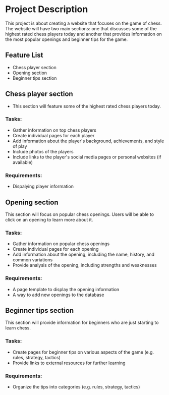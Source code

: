 # Project Description

This project is about creating a website that focuses on the game of chess. The website will have two main sections: one that discusses some of the highest rated chess players today and another that provides information on the most popular openings and beginner tips for the game.

## Feature List

- Chess player section
- Opening section
- Beginner tips section

## Chess player section

- This section will feature some of the highest rated chess players today.

### Tasks:

- Gather information on top chess players
- Create individual pages for each player
- Add information about the player's background, achievements, and style of play
- Include photos of the players
- Include links to the player's social media pages or personal websites (if available)

### Requirements:

- Dispalying player information

## Opening section

This section will focus on popular chess openings. Users will be able to click on an opening to learn more about it.

### Tasks:

- Gather information on popular chess openings
- Create individual pages for each opening
- Add information about the opening, including the name, history, and common variations
- Provide analysis of the opening, including strengths and weaknesses

### Requirements:

- A page template to display the opening information
- A way to add new openings to the database

## Beginner tips section

This section will provide information for beginners who are just starting to learn chess.

### Tasks:

- Create pages for beginner tips on various aspects of the game (e.g. rules, strategy, tactics)
- Provide links to external resources for further learning

### Requirements:

- Organize the tips into categories (e.g. rules, strategy, tactics)
